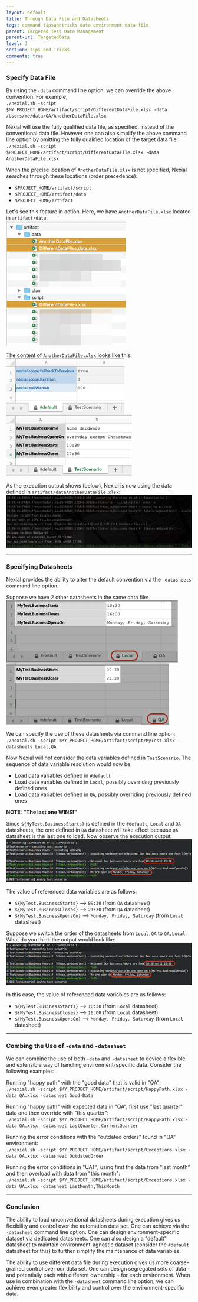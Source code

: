 ```yaml
---
layout: default
title: Through Data File and Datasheets
tags: command tipsandtricks data environment data-file
parent: Targeted Test Data Management
parent-url: TargetedData
level: 3
section: Tips and Tricks
comments: true
---
```



### Specify Data File
By using the `-data` command line option, we can override the above convention. For example,<br/>
`./nexial.sh -script $MY_PROJECT_HOME/artifact/script/DifferentDataFile.xlsx -data /Users/me/data/QA/AnotherDataFile.xlsx`

Nexial will use the fully qualified data file, as specified, instead of the conventional data file. However one can 
also simplify the above command line option by omitting the fully qualified location of the target data file:<br/>
`./nexial.sh -script $PROJECT_HOME/artifact/script/DifferentDataFile.xlsx -data AnotherDataFile.xlsx`

When the precise location of `AnotherDataFile.xlsx` is not specified, Nexial searches through these locations 
(order precedence):
- `$PROJECT_HOME/artifact/script`
- `$PROJECT_HOME/artifact/data`
- `$PROJECT_HOME/artifact`

Let's see this feature in action. Here, we have `AnotherDataFile.xlsx` located in `artifact/data`:<br/>
![](image/TargetedData_datafile_06.png)

The content of `AnotherDataFile.xlsx` looks like this:<br/>
![](image/TargetedData_datafile_07.png) &nbsp; ![](image/TargetedData_datafile_08.png)

As the execution output shows (below), Nexial is now using the data defined in `artifact/dataAnotherDataFile.xlsx`:
![](image/TargetedData_datafile_09.png)

-----

### Specifying Datasheets
Nexial provides the ability to alter the default convention via the `-datasheets` command line option.

Suppose we have 2 other datasheets in the same data file:<br/>
![DifferentDataFiles.data](image/TargetedData_05.png) &nbsp; ![DifferentDataFiles.data](image/TargetedData_06.png)

We can specify the use of these datasheets via command line option:<br/>
`./nexial.sh -script $MY_PROJECT_HOME/artifact/script/MyTest.xlsx -datasheets Local,QA`

Now Nexial will not consider the data variables defined in `TestScenario`. The sequence of data variable resolution
would now be:
- Load data variables defined in `#default`
- Load data variables defined in `Local`, possibly overriding previously defined ones
- Load data variables defined in `QA`, possibly overriding previously defined ones

**NOTE: "The last one WINS!"**

Since `${MyTest.BusinessStarts}` is defined in the `#default`, `Local` and `QA` datasheets, the one defined in `QA`
datasheet will take effect because `QA` datasheet is the last one to load. Now observe the execution output:<br/>
![](image/TargetedData_07.png)

The value of referenced data variables are as follows:
- `${MyTest.BusinessStarts}` --> `09:30` (from `QA` datasheet)
- `${MyTest.BusinessCloses}` --> `21:30` (from `QA` datasheet)
- `${MyTest.BusinessOpensOn}` --> `Monday, Friday, Saturday` (from `Local` datasheet)

Suppose we switch the order of the datasheets from `Local,QA` to `QA,Local`. What do you think the output would look 
like:<br/>
![](image/TargetedData_08.png)

In this case, the value of referenced data variables are as follows:
- `${MyTest.BusinessStarts}` --> `10:30` (from `Local` datasheet)
- `${MyTest.BusinessCloses}` --> `16:00` (from `Local` datasheet)
- `${MyTest.BusinessOpensOn}` --> `Monday, Friday, Saturday` (from `Local` datasheet)

-----

### Combing the Use of `-data` and `-datasheet`
We can combine the use of both `-data` and `-datasheet` to device a flexible and extensible way of handling 
environment-specific data. Consider the following examples:

Running "happy path" with the "good data" that is valid in "QA":<br/>
`./nexial.sh -script $MY_PROJECT_HOME/artifact/script/HappyPath.xlsx -data QA.xlsx -datasheet Good-Data`

Running "happy path" with expected data in "QA", first use "last quarter" data and then override with "this quarter":<br/>
`./nexial.sh -script $MY_PROJECT_HOME/artifact/script/HappyPath.xlsx -data QA.xlsx -datasheet LastQuarter,CurrentQuarter`

Running the error conditions with the "outdated orders" found in "QA" environment:<br/>
`./nexial.sh -script $MY_PROJECT_HOME/artifact/script/Exceptions.xlsx -data QA.xlsx -datasheet OutdatedOrder`

Running the error conditions in "UAT", using first the data from "last month" and then overload with data from "this 
month":<br/>
`./nexial.sh -script $MY_PROJECT_HOME/artifact/script/Exceptions.xlsx -data UA.xlsx -datasheet LastMonth,ThisMonth`

-----

### Conclusion
The ability to load unconventional datasheets during execution gives us flexibility and control over the 
automation data set. One can achieve via the `-datasheet` command line option. One can design environment-specific 
dataset via dedicated datasheets. One can also design a "default" datasheet to maintain environment-agnostic dataset 
(consider the `#default` datasheet for this) to further simplify the maintenance of data variables. 

The ability to use different data file during execution gives us more coarse-grained control over our data set. One can 
design segregated sets of data - and potentially each with different ownership - for each environment. When use in
combination with the `-datasheet` command line option, we can achieve even greater flexibility and control over the
environment-specific data.
